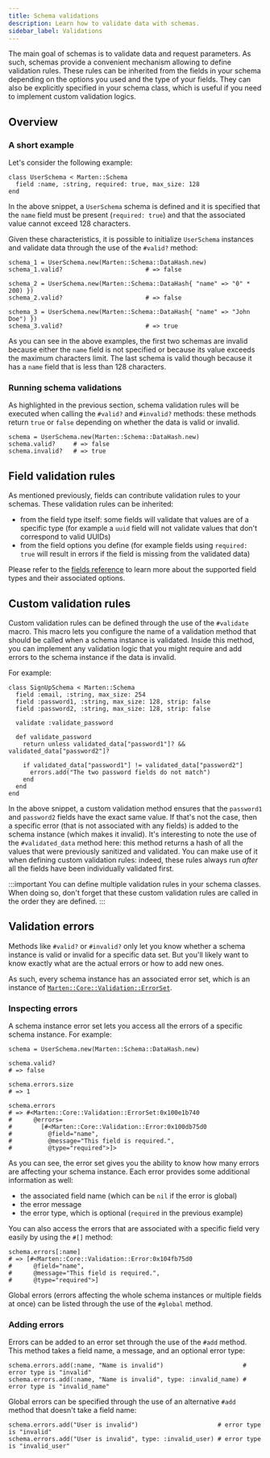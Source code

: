 ```yaml
---
title: Schema validations
description: Learn how to validate data with schemas.
sidebar_label: Validations
---
```


The main goal of schemas is to validate data and request parameters. As such, schemas provide a convenient mechanism allowing to define validation rules. These rules can be inherited from the fields in your schema depending on the options you used and the type of your fields. They can also be explicitly specified in your schema class, which is useful if you need to implement custom validation logics.


## Overview

### A short example

Let's consider the following example:

```crystal
class UserSchema < Marten::Schema
  field :name, :string, required: true, max_size: 128
end
```

In the above snippet, a `UserSchema` schema is defined and it is specified that the `name` field must be present (`required: true`) and that the associated value cannot exceed 128 characters.

Given these characteristics, it is possible to initialize `UserSchema` instances and validate data through the use of the `#valid?` method:

```crystal
schema_1 = UserSchema.new(Marten::Schema::DataHash.new)
schema_1.valid?                       # => false

schema_2 = UserSchema.new(Marten::Schema::DataHash{ "name" => "0" * 200) })
schema_2.valid?                       # => false

schema_3 = UserSchema.new(Marten::Schema::DataHash{ "name" => "John Doe") })
schema_3.valid?                       # => true
```

As you can see in the above examples, the first two schemas are invalid because either the `name` field is not specified or because its value exceeds the maximum characters limit. The last schema is valid though because it has a `name` field that is less than 128 characters.

### Running schema validations

As highlighted in the previous section, schema validation rules will be executed when calling the `#valid?` and `#invalid?` methods: these methods return `true` or `false` depending on whether the data is valid or invalid.

```crystal
schema = UserSchema.new(Marten::Schema::DataHash.new)
schema.valid?     # => false
schema.invalid?   # => true
```

## Field validation rules

As mentioned previously, fields can contribute validation rules to your schemas. These validation rules can be inherited:

* from the field type itself: some fields will validate that values are of a specific type (for example a `uuid` field will not validate values that don't correspond to valid UUIDs)
* from the field options you define (for example fields using `required: true` will result in errors if the field is missing from the validated data)

Please refer to the [fields reference](./reference/fields.md) to learn more about the supported field types and their associated options.

## Custom validation rules

Custom validation rules can be defined through the use of the `#validate` macro. This macro lets you configure the name of a validation method that should be called when a schema instance is validated. Inside this method, you can implement any validation logic that you might require and add errors to the schema instance if the data is invalid.

For example:

```crystal
class SignUpSchema < Marten::Schema
  field :email, :string, max_size: 254
  field :password1, :string, max_size: 128, strip: false
  field :password2, :string, max_size: 128, strip: false

  validate :validate_password

  def validate_password
    return unless validated_data["password1"]? && validated_data["password2"]?

    if validated_data["password1"] != validated_data["password2"]
      errors.add("The two password fields do not match")
    end
  end
end
```

In the above snippet, a custom validation method ensures that the `password1` and `password2` fields have the exact same value. If that's not the case, then a specific error (that is not associated with any fields) is added to the schema instance (which makes it invalid). It's interesting to note the use of the `#validated_data` method here: this method returns a hash of all the values that were previously sanitized and validated. You can make use of it when defining custom validation rules: indeed, these rules always run _after_ all the fields have been individually validated first.

:::important
You can define multiple validation rules in your schema classes. When doing so, don't forget that these custom validation rules are called in the order they are defined.
:::

## Validation errors

Methods like `#valid?` or `#invalid?` only let you know whether a schema instance is valid or invalid for a specific data set. But you'll likely want to know exactly what are the actual errors or how to add new ones.

As such, every schema instance has an associated error set, which is an instance of [`Marten::Core::Validation::ErrorSet`](pathname:///api/0.1/Marten/Core/Validation/ErrorSet.html).

### Inspecting errors

A schema instance error set lets you access all the errors of a specific schema instance. For example:

```crystal
schema = UserSchema.new(Marten::Schema::DataHash.new)

schema.valid?
# => false

schema.errors.size
# => 1

schema.errors
# => #<Marten::Core::Validation::ErrorSet:0x100e1b740
#      @errors=
#        [#<Marten::Core::Validation::Error:0x100db75d0
#          @field="name",
#          @message="This field is required.",
#          @type="required">]>
```

As you can see, the error set gives you the ability to know how many errors are affecting your schema instance. Each error provides some additional information as well:

* the associated field name (which can be `nil` if the error is global)
* the error message
* the error type, which is optional (`required` in the previous example)

You can also access the errors that are associated with a specific field very easily by using the `#[]` method:

```crystal
schema.errors[:name]
# => [#<Marten::Core::Validation::Error:0x104fb75d0
#      @field="name",
#      @message="This field is required.",
#      @type="required">]
```

Global errors (errors affecting the whole schema instances or multiple fields at once) can be listed through the use of the `#global` method.

### Adding errors

Errors can be added to an error set through the use of the `#add` method. This method takes a field name, a message, and an optional error type:

```crystal
schema.errors.add(:name, "Name is invalid")                      # error type is "invalid"
schema.errors.add(:name, "Name is invalid", type: :invalid_name) # error type is "invalid_name"
```

Global errors can be specified through the use of an alternative `#add` method that doesn't take a field name:

```crystal
schema.errors.add("User is invalid")                      # error type is "invalid"
schema.errors.add("User is invalid", type: :invalid_user) # error type is "invalid_user"
```
